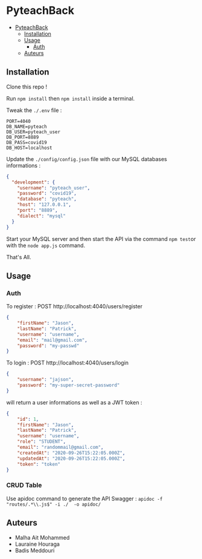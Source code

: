# PyteachBack

- [PyteachBack](#pyteachback)
  * [Installation](#installation)
  * [Usage](#usage)
    + [Auth](#auth)
  * [Auteurs](#auteurs)

## Installation

Clone this repo !

Run `npm install` then `npm install` inside a terminal.

Tweak the `./.env` file :

```
PORT=4040
DB_NAME=pyteach
DB_USER=pyteach_user
DB_PORT=8889
DB_PASS=covid19
DB_HOST=localhost
```

Update the `./config/config.json` file with our MySQL databases informations :

```json
{
  "development": {
    "username": "pyteach_user",
    "password": "covid19",
    "database": "pyteach",
    "host": "127.0.0.1",
    "port": "8889",
    "dialect": "mysql"
  }
}

```

Start your MySQL server and then start the API via the command `npm test`or with the `node app.js` command.

That's All.

## Usage

### Auth

To register : POST http://localhost:4040/users/register

```json
{
    "firstName": "Jason",
    "lastName": "Patrick",
    "username": "username",
    "email": "mail@gmail.com",
    "password": "my-passwd"
}
```

To login : POST http://localhost:4040/users/login

```json
{
    "username": "jajson",
    "password": "my-super-secret-password"
}
```

 will return a user informations as well as a JWT token :

```json
{
    "id": 1,
    "firstName": "Jason",
    "lastName": "Patrick",
    "username": "username",
    "role": "STUDENT",
    "email": "randommail@gmail.com",
    "createdAt": "2020-09-26T15:22:05.000Z",
    "updatedAt": "2020-09-26T15:22:05.000Z",
    "token": "token"
}
```
### CRUD Table
Use apidoc command to generate the API Swagger : `apidoc -f "routes/.*\\.js$" -i ./  -o apidoc/`

## Auteurs

- Malha Ait Mohammed
- Lauraine Houraga
- Badis Meddouri

